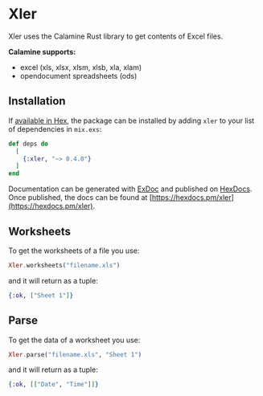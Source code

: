 # Xler

Xler uses the Calamine Rust library to get contents of Excel files.

**Calamine supports:**

- excel (xls, xlsx, xlsm, xlsb, xla, xlam)
- opendocument spreadsheets (ods)

## Installation

If [available in Hex](https://hex.pm/docs/publish), the package can be installed
by adding `xler` to your list of dependencies in `mix.exs`:

```elixir
def deps do
  [
    {:xler, "~> 0.4.0"}
  ]
end
```

Documentation can be generated with [ExDoc](https://github.com/elixir-lang/ex_doc)
and published on [HexDocs](https://hexdocs.pm). Once published, the docs can
be found at [https://hexdocs.pm/xler](https://hexdocs.pm/xler).

## Worksheets

To get the worksheets of a file you use:

```elixir
Xler.worksheets("filename.xls")
```

and it will return as a tuple:

```elixir
{:ok, ["Sheet 1"]}
```

## Parse

To get the data of a worksheet you use:

```elixir
Xler.parse("filename.xls", "Sheet 1")
```

and it will return as a tuple:

```elixir
{:ok, [["Date", "Time"]]}
```
